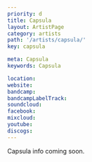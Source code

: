 ```yaml
---
priority: d
title: Capsula
layout: ArtistPage
category: artists
path: '/artists/capsula/'
key: capsula

meta: Capsula
keywords: Capsula

location: 
website: 
bandcamp: 
bandcampLabelTrack: 
soundcloud: 
facebook: 
mixcloud: 
youtube: 
discogs: 
---
```


Capsula info coming soon.

